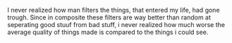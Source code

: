 I never realized how man filters the things, that entered my life, had gone trough. Since in composite these filters are way better than random at seperating good stuuf from bad stuff, i never realized how much worse the average quality of things made is compared to the things i could see.